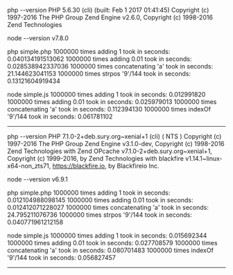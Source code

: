php --version
PHP 5.6.30 (cli) (built: Feb  1 2017 01:41:45) 
Copyright (c) 1997-2016 The PHP Group
Zend Engine v2.6.0, Copyright (c) 1998-2016 Zend Technologies

node --version
v7.8.0

php simple.php 
1000000 times adding 1 took in seconds: 0.040134191513062
1000000 times adding 0.01 took in seconds: 0.028538942337036
1000000 times concatenating 'a' took in seconds: 21.144623041153
1000000 times strpos '9'/144 took in seconds: 0.13121604919434

node simple.js
1000000 times adding 1 took in seconds: 0.012991820
1000000 times adding 0.01 took in seconds: 0.025979013
1000000 times concatenating 'a' took in seconds: 0.112394130
1000000 times indexOf '9'/144 took in seconds: 0.061781102




------------------------------

php --version
PHP 7.1.0-2+deb.sury.org~xenial+1 (cli) ( NTS )
Copyright (c) 1997-2016 The PHP Group
Zend Engine v3.1.0-dev, Copyright (c) 1998-2016 Zend Technologies
    with Zend OPcache v7.1.0-2+deb.sury.org~xenial+1, Copyright (c) 1999-2016, by Zend Technologies
    with blackfire v1.14.1~linux-x64-non_zts71, https://blackfire.io, by Blackfireio Inc.

node --version
v6.9.1

php simple.php 
1000000 times adding 1 took in seconds: 0.012104988098145
1000000 times adding 0.01 took in seconds: 0.012412071228027
1000000 times concatenating 'a' took in seconds: 24.795211076736
1000000 times strpos '9'/144 took in seconds: 0.040771961212158

node simple.js 
1000000 times adding 1 took in seconds: 0.015692344
1000000 times adding 0.01 took in seconds: 0.027708579
1000000 times concatenating 'a' took in seconds: 0.080701483
1000000 times indexOf '9'/144 took in seconds: 0.056827457


------------------------------------------------------------------------